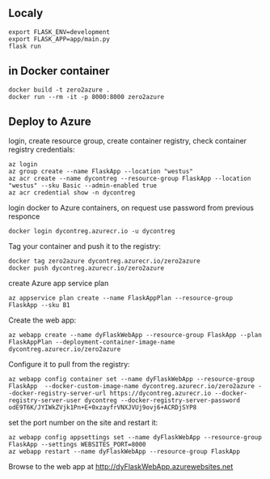 ## Localy
```
export FLASK_ENV=development  
export FLASK_APP=app/main.py  
flask run 
```

## in Docker container
```
docker build -t zero2azure .  
docker run --rm -it -p 8000:8000 zero2azure
```  

## Deploy to Azure
login, create resource group, create container registry, check container registry credentials:
```
az login  
az group create --name FlaskApp --location "westus"  
az acr create --name dycontreg --resource-group FlaskApp --location "westus" --sku Basic --admin-enabled true  
az acr credential show -n dycontreg
```
login docker to Azure containers, on request use password from previous responce   
```
docker login dycontreg.azurecr.io -u dycontreg
```
Tag your container and push it to the registry:   
```
docker tag zero2azure dycontreg.azurecr.io/zero2azure
docker push dycontreg.azurecr.io/zero2azure
```
create Azure app service plan
```
az appservice plan create --name FlaskAppPlan --resource-group FlaskApp --sku B1
```
Create the web app:
```
az webapp create --name dyFlaskWebApp --resource-group FlaskApp --plan FlaskAppPlan --deployment-container-image-name dycontreg.azurecr.io/zero2azure
```
Configure it to pull from the registry:
```
az webapp config container set --name dyFlaskWebApp --resource-group FlaskApp  --docker-custom-image-name dycontreg.azurecr.io/zero2azure --docker-registry-server-url https://dycontreg.azurecr.io --docker-registry-server-user dycontreg --docker-registry-server-password odE9T6K/JYIWkZVjk1Pn+E+0xzayfrVNXJVUj9ovj6+ACRDjSYP8
```
set the port number on the site and restart it:
```
az webapp config appsettings set --name dyFlaskWebApp --resource-group FlaskApp --settings WEBSITES_PORT=8000
az webapp restart --name dyFlaskWebApp --resource-group FlaskApp
```
Browse to the web app at http://dyFlaskWebApp.azurewebsites.net

